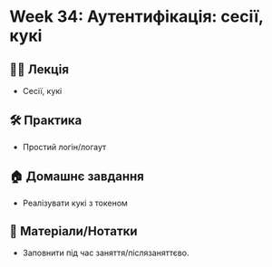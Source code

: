 # Week 34: Аутентифікація: сесії, кукі

## 🧑‍🏫 Лекція
- Сесії, кукі

## 🛠 Практика
- Простий логін/логаут

## 🏠 Домашнє завдання
- Реалізувати кукі з токеном

## 📎 Матеріали/Нотатки
- Заповнити під час заняття/післязаняттєво.